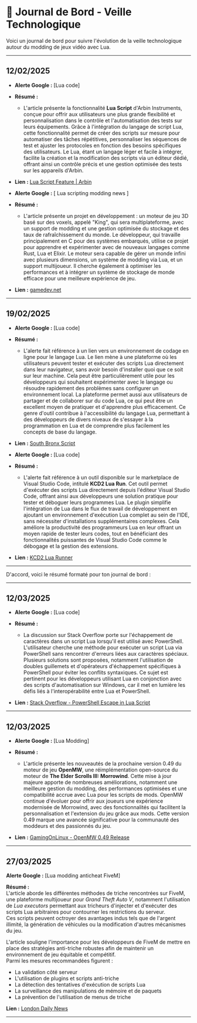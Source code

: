 # 📰 Journal de Bord - Veille Technologique

Voici un journal de bord pour suivre l'évolution de la veille technologique autour du modding de jeux vidéo avec Lua. 

---

## 12/02/2025

- **Alerte Google :** [Lua code]
- **Résumé :**  
  - L'article présente la fonctionnalité **Lua Script** d'Arbin Instruments, conçue pour offrir aux utilisateurs une plus grande flexibilité et personnalisation dans le contrôle et l'automatisation des tests sur leurs équipements. Grâce à l'intégration du langage de script Lua, cette fonctionnalité permet de créer des scripts sur mesure pour automatiser des tâches répétitives, personnaliser les séquences de test et ajuster les protocoles en fonction des besoins spécifiques des utilisateurs. Le Lua, étant un langage léger et facile à intégrer, facilite la création et la modification des scripts via un éditeur dédié, offrant ainsi un contrôle précis et une gestion optimisée des tests sur les appareils d'Arbin.

- **Lien :**  [Lua Script Feature | Arbin](https://www.arbin.com/zh/82-8/lua-script-feature/)


- **Alerte Google :** [ Lua scripting modding news ]
- **Résumé :**  
  - L'article présente un projet en développement : un moteur de jeu 3D basé sur des voxels, appelé "King", qui sera multiplateforme, avec un support de modding et une gestion optimisée du stockage et des taux de rafraîchissement du monde. Le développeur, qui travaille principalement en C pour des systèmes embarqués, utilise ce projet pour apprendre et expérimenter avec de nouveaux langages comme Rust, Lua et Elixir. Le moteur sera capable de gérer un monde infini avec plusieurs dimensions, un système de modding via Lua, et un support multijoueur. Il cherche également à optimiser les performances et à intégrer un système de stockage de monde efficace pour une meilleure expérience de jeu.

- **Lien :**  [gamedev.net](https://www.gamedev.net/forums/topic/717943-king-3d-cross-platform-infinite-voxel-world-engine-w-modding-support-multi-player-optimized-world-storagetick-rates-c-lua-rustelixir/5468438/)
  
---

## 19/02/2025

- **Alerte Google :** [Lua code]
- **Résumé :**  
  - L'alerte fait référence à un lien vers un environnement de codage en ligne pour le langage Lua. Le lien mène à une plateforme où les utilisateurs peuvent tester et exécuter des scripts Lua directement dans leur navigateur, sans avoir besoin d'installer quoi que ce soit sur leur machine. Cela peut être particulièrement utile pour les développeurs qui souhaitent expérimenter avec le langage ou résoudre rapidement des problèmes sans configurer un environnement local. La plateforme permet aussi aux utilisateurs de partager et de collaborer sur du code Lua, ce qui peut être un excellent moyen de pratiquer et d'apprendre plus efficacement. Ce genre d'outil contribue à l'accessibilité du langage Lua, permettant à des développeurs de divers niveaux de s'essayer à la programmation en Lua et de comprendre plus facilement les concepts de base du langage.

- **Lien :**
[South Bronx Script](https://www.mycompiler.io/view/I98NJVmsbGa)


- **Alerte Google :** [Lua code]
- **Résumé :**  
  - L'alerte fait référence à un outil disponible sur le marketplace de Visual Studio Code, intitulé **KCD2 Lua Run**. Cet outil permet d'exécuter des scripts Lua directement depuis l'éditeur Visual Studio Code, offrant ainsi aux développeurs une solution pratique pour tester et déboguer leurs programmes Lua. Le plugin simplifie l'intégration de Lua dans le flux de travail de développement en ajoutant un environnement d'exécution Lua complet au sein de l'IDE, sans nécessiter d'installations supplémentaires complexes. Cela améliore la productivité des programmeurs Lua en leur offrant un moyen rapide de tester leurs codes, tout en bénéficiant des fonctionnalités puissantes de Visual Studio Code comme le débogage et la gestion des extensions.

- **Lien :** [KCD2 Lua Runner](https://marketplace.visualstudio.com/items?itemName=yobson.kcd2-lua-run)

---
D'accord, voici le résumé formaté pour ton journal de bord :  

---
## 12/03/2025  

- **Alerte Google :** [Lua code]  
- **Résumé :**  
  - La discussion sur Stack Overflow porte sur l'échappement de caractères dans un script Lua lorsqu'il est utilisé avec PowerShell. L'utilisateur cherche une méthode pour exécuter un script Lua via PowerShell sans rencontrer d'erreurs liées aux caractères spéciaux. Plusieurs solutions sont proposées, notamment l'utilisation de doubles guillemets et d'opérateurs d'échappement spécifiques à PowerShell pour éviter les conflits syntaxiques. Ce sujet est pertinent pour les développeurs utilisant Lua en conjonction avec des scripts d'automatisation sur Windows, car il met en lumière les défis liés à l'interopérabilité entre Lua et PowerShell.  

- **Lien :**  [Stack Overflow - PowerShell Escape in Lua Script](https://stackoverflow.com/questions/79503032/powershell-escape-in-lua-script)    

---

## 12/03/2025  

- **Alerte Google :** [Lua Modding]  
- **Résumé :**  
  - L'article présente les nouveautés de la prochaine version 0.49 du moteur de jeu **OpenMW**, une réimplémentation open-source du moteur de **The Elder Scrolls III: Morrowind**. Cette mise à jour majeure apporte de nombreuses améliorations, notamment une meilleure gestion du modding, des performances optimisées et une compatibilité accrue avec Lua pour les scripts de mods. OpenMW continue d'évoluer pour offrir aux joueurs une expérience modernisée de Morrowind, avec des fonctionnalités qui facilitent la personnalisation et l'extension du jeu grâce aux mods. Cette version 0.49 marque une avancée significative pour la communauté des moddeurs et des passionnés du jeu.  

- **Lien :** [GamingOnLinux - OpenMW 0.49 Release](https://www.gamingonlinux.com/2025/02/morrowind-game-engine-openmw-gearing-up-for-a-huge-new-0-49-release/)

---

## 27/03/2025

**Alerte Google :** [Lua modding anticheat FiveM]

**Résumé :**  
L'article aborde les différentes méthodes de triche rencontrées sur FiveM, une plateforme multijoueur pour *Grand Theft Auto V*, notamment l'utilisation de *Lua executors* permettant aux tricheurs d'injecter et d'exécuter des scripts Lua arbitraires pour contourner les restrictions du serveur.  
Ces scripts peuvent octroyer des avantages indus tels que de l'argent illimité, la génération de véhicules ou la modification d'autres mécanismes du jeu.  

L'article souligne l'importance pour les développeurs de FiveM de mettre en place des stratégies anti-triche robustes afin de maintenir un environnement de jeu équitable et compétitif.  
Parmi les mesures recommandées figurent :
- La validation côté serveur
- L'utilisation de plugins et scripts anti-triche
- La détection des tentatives d'exécution de scripts Lua
- La surveillance des manipulations de mémoire et de paquets
- La prévention de l'utilisation de menus de triche  

**Lien :** [London Daily News](https://www.londondaily.news/fighting-modders-anticheat-strategies-for-fivem-developers/)

---

